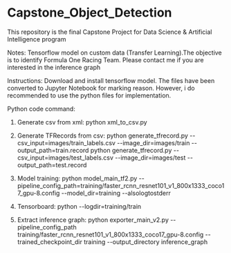 # Capstone_Object_Detection
This repository is the final Capstone Project for Data Science & Artificial Intelligence program

Notes: Tensorflow model on custom data (Transfer Learning).The objective is to identify Formula One Racing Team. Please contact me if you are interested in the inference graph

Instructions: Download and install tensorflow model. The files have been converted to Jupyter Notebook for marking reason. However, i do recommended to use the python files for implementation.

Python code command: 

1. Generate csv from xml:
python xml_to_csv.py

2. Generate TFRecords from csv:
python generate_tfrecord.py --csv_input=images/train_labels.csv --image_dir=images/train --output_path=train.record
python generate_tfrecord.py --csv_input=images/test_labels.csv --image_dir=images/test --output_path=test.record

3. Model training:
python model_main_tf2.py --pipeline_config_path=training/faster_rcnn_resnet101_v1_800x1333_coco17_gpu-8.config --model_dir=training --alsologtostderr

4. Tensorboard: 
python --logdir=training/train

5. Extract inference graph:
python exporter_main_v2.py --pipeline_config_path training/faster_rcnn_resnet101_v1_800x1333_coco17_gpu-8.config --trained_checkpoint_dir training --output_directory inference_graph


